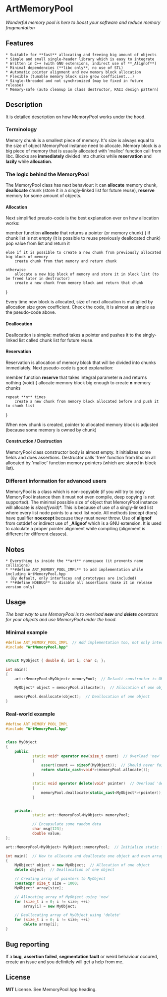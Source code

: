 # ArtMemoryPool
_Wonderful memory pool is here to boost your software and reduce memory fragmentation_


## Features
    * Suitable for **fast** allocating and freeing big amount of objects
    * Simple and small single-header library which is easy to integrate
    * Written in C++ (with GNU extensions, indirect use of **_Alignof**)
    * Minimal dependencies (**libc only**, no use of STL)
    * Automatic pointer alignment and new memory block allocation
    * Flexible (tunable memory block size grow coefficient...)
    * Single-threaded and not synchronized (may be fixed in future release)
    * Memory-safe (auto cleanup in class destructor, RAII design pattern)


## Description
It is detailed description on how MemoryPool works under the hood.

### Terminology
Memory chunk is a smallest piece of memory. It's size is always equal to the size of object MemoryPool instance need to allocate.
Memory block is a big piece of memory that is usually allocated with 'malloc' function call from libc.  Blocks are **immediately** divided into chunks while **reservation** and **lazily** while **allocation**.

### The logic behind the MemoryPool
The MemoryPool class has next behaviour: it can **allocate** memory chunk, **deallocate** chunk (store it in a singly-linked list for future reuse), **reserve** memory for some amount of objects.

#### Allocation
Next simplified preudo-code is the best explanation ever on how allocation works:

member function **allocate** that returns a pointer (or memory chunk)
{
    if chunk list is not empty (it is possible to reuse previously deallocated chunk)
        pop value from list and return it

    else if it is possible to create a new chunk from previously allocated big block of memory
        create chunk from that memory and return chunk

    otherwise
        allocate a new big block of memory and store it in block list (to be freed later in destructor)
        create a new chunk from memory block and return that chunk
}

Every time new block is allocated, size of next allocation is multiplied by allocation size grow coefficient.
Check the code, it is almost as simple as the pseudo-code above.

#### Deallocation
Deallocation is simple: method takes a pointer and pushes it to the singly-linked list called chunk list for future reuse.

#### Reservation
Reservation is allocation of memory block that will be divided into chunks immediately.
Next pseudo-code is good explanation:

member function **reserve** that takes integral parameter **n** and returns nothing (void)
{
    allocate memory block big enough to create **n** memory chunks

    repeat **n** times
        create a new chunk from memory block allocated before and push it to chunk list
}

When new chunk is created, pointer to allocated memory block is adjusted (because some memory is owned by chunk)

#### Construction / Destruction
MemoryPool class constructor body is almost empty. It initializes some fields and does assertions.
Destructor calls 'free' function from libc on all allocated by 'malloc' function memory pointers (which are stored in block list).

### Different information for advanced users
MemoryPool is a class which is non-copyable (if you will try to copy MemoryPool instance then it must not even compile, deep copying is not supported).
The minimal possible size of object that MemoryPool instance will allocate is **sizeof(void*)**. This is because of use of a singly-linked list where every list node points to a next list node.
All methods (except dtors) have qualifier **noexcept** because they must never throw.
Use of **alignof** from cstddef or indirect use of **_Alignof** which is a GNU extension. It is used to calculate a proper pointer alignment while compiling (alignment is different for different classes).


## Notes
    * Everything is inside the **art** namespace (it prevents name collisions)
    * **#define ART_MEMORY_POOL_IMPL** to add implementation while including ArtMemoryPool.hpp
      (By default, only interfaces and prototypes are included)
    * **#define NDEBUG** to disable all assertions (make it in release version only)


## Usage
_The best way to use MemoryPool is to overload **new** and **delete** operators for your objects and use MemoryPool under the hood._

### Minimal example
```cpp
#define ART_MEMORY_POOL_IMPL  // Add implementation too, not only interface
#include "ArtMemoryPool.hpp"


struct MyObject { double d; int i; char c; };

int main()
{
    art::MemoryPool<MyObject> memoryPool;  // Default constructor is OK

    MyObject* object = memoryPool.allocate();  // Allocation of one object

    memoryPool.deallocate(object);  // Deallocation of one object
}

```

### Real-world example
```cpp
#define ART_MEMORY_POOL_IMPL
#include "ArtMemoryPool.hpp"


class MyObject
{
    public:
            static void* operator new(size_t count)  // Overload 'new'
            {
                assert(count == sizeof(MyObject));  // Should never fail
                return static_cast<void*>(memoryPool.allocate());
            }

            static void operator delete(void* pointer)  // Overload 'delete'
            {
                memoryPool.deallocate(static_cast<MyObject*>(pointer));
            }


    private:
            static art::MemoryPool<MyObject> memoryPool;

            // Encapsulate some random data
            char msg[123];
            double value;
};

art::MemoryPool<MyObject> MyObject::memoryPool;  // Initialize static field

int main()  // How to allocate and deallocate one object and even array
{
    MyObject* object = new MyObject;  // Allocation of one object
    delete object;  // Deallocation of one object

    // Creating array of pointers to MyObject
    constexpr size_t size = 1000;
    MyObject* array[size];

    // Allocating array of MyObject using 'new'
    for (size_t i = 0; i != size; ++i)
        array[i] = new MyObject;

    // Deallocating array of MyObject using 'delete'
    for (size_t i = 0; i != size; ++i)
        delete array[i];
}

```


## Bug reporting
If a **bug**, **assertion failed**, **segmentation fault** or weird behaviour occured, create an issue and you definitely will get a help from me.


## License
**MIT** License. See MemoryPool.hpp heading.

